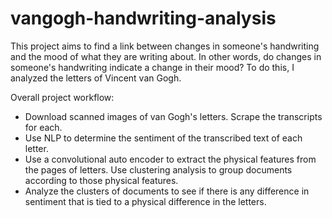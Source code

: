 # vangogh-handwriting-analysis

This project aims to find a link between changes in someone's handwriting and the mood of what they are writing about. In other words, do changes in someone's handwriting indicate a change in their mood? To do this, I analyzed the letters of Vincent van Gogh. 

Overall project workflow:
- Download scanned images of van Gogh's letters. Scrape the transcripts for each.
- Use NLP to determine the sentiment of the transcribed text of each letter.
- Use a convolutional auto encoder to extract the physical features from the pages of letters. Use clustering analysis to group documents according to those physical features.
- Analyze the clusters of documents to see if there is any difference in sentiment that is tied to a physical difference in the letters.
